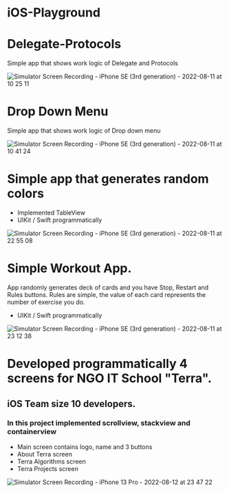# iOS-Playground

# Delegate-Protocols
Simple app that shows work logic of Delegate and Protocols

![Simulator Screen Recording - iPhone SE (3rd generation) - 2022-08-11 at 10 25 11](https://user-images.githubusercontent.com/3662112/184065186-7ab0783c-cb31-40ef-a703-457b2af5ae38.gif)

# Drop Down Menu
Simple app that shows work logic of Drop down menu

![Simulator Screen Recording - iPhone SE (3rd generation) - 2022-08-11 at 10 41 24](https://user-images.githubusercontent.com/3662112/184067475-cd411f86-4a74-4d5d-a850-efa35cd7a422.gif)

# Simple app that generates random colors

- Implemented TableView
- UIKit / Swift programmatically

![Simulator Screen Recording - iPhone SE (3rd generation) - 2022-08-11 at 22 55 08](https://user-images.githubusercontent.com/3662112/184191379-2f4495f5-ad95-4bad-8fa0-d4e260236e57.gif)

# Simple Workout App. 
App randomly generates deck of cards and you have Stop, Restart and Rules buttons. 
Rules are simple, the value of each card represents the number of exercise you do.
- UIKit / Swift programmatically

![Simulator Screen Recording - iPhone SE (3rd generation) - 2022-08-11 at 23 12 38](https://user-images.githubusercontent.com/3662112/184193699-21a4de89-fa0c-4ff2-a13d-b3b45ec21f28.gif)

# Developed programmatically 4 screens for NGO IT School "Terra". 
## iOS Team size 10 developers.
### In this project implemented scrollview, stackview and containerview

- Main screen contains logo, name and 3 buttons
- About Terra screen
- Terra Algorithms screen
- Terra Projects screen

![Simulator Screen Recording - iPhone 13 Pro - 2022-08-12 at 23 47 22](https://user-images.githubusercontent.com/3662112/184416805-fab3ca69-25dd-4454-be85-952cf599557c.gif)

